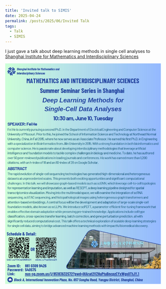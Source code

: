 ```yaml
---
title: 'Invited talk to SIMIS'
date: 2025-04-24
permalink: /posts/2025/06/Invited Talk
tags:
  - Talk
  - SIMIS
---
```


I just gave a talk about deep learning methods in single cell analyses to [Shanghai Institute for Mathematics and Interdisciplinary Sciences](https://www.simis.cn/zh_cn/)

![poster](/images/SIMIS_talk.jpg)